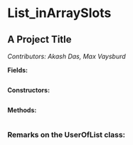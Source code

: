 # List_inArraySlots

## A Project Title

*Contributors: Akash Das, Max Vaysburd*

**Fields:**
```
```

**Constructors:**
``` 
``` 

**Methods:**
``` 
``` 

### Remarks on the UserOfList class:



